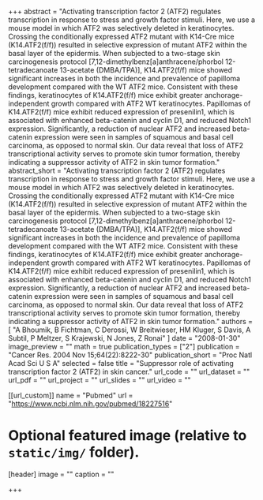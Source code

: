 +++
abstract = "Activating transcription factor 2 (ATF2) regulates transcription in response to stress and growth factor stimuli. Here, we use a mouse model in which ATF2 was selectively deleted in keratinocytes. Crossing the conditionally expressed ATF2 mutant with K14-Cre mice (K14.ATF2(f/f)) resulted in selective expression of mutant ATF2 within the basal layer of the epidermis. When subjected to a two-stage skin carcinogenesis protocol [7,12-dimethylbenz[a]anthracene/phorbol 12-tetradecanoate 13-acetate (DMBA/TPA)], K14.ATF2(f/f) mice showed significant increases in both the incidence and prevalence of papilloma development compared with the WT ATF2 mice. Consistent with these findings, keratinocytes of K14.ATF2(f/f) mice exhibit greater anchorage-independent growth compared with ATF2 WT keratinocytes. Papillomas of K14.ATF2(f/f) mice exhibit reduced expression of presenilin1, which is associated with enhanced beta-catenin and cyclin D1, and reduced Notch1 expression. Significantly, a reduction of nuclear ATF2 and increased beta-catenin expression were seen in samples of squamous and basal cell carcinoma, as opposed to normal skin. Our data reveal that loss of ATF2 transcriptional activity serves to promote skin tumor formation, thereby indicating a suppressor activity of ATF2 in skin tumor formation."
abstract_short = "Activating transcription factor 2 (ATF2) regulates transcription in response to stress and growth factor stimuli. Here, we use a mouse model in which ATF2 was selectively deleted in keratinocytes. Crossing the conditionally expressed ATF2 mutant with K14-Cre mice (K14.ATF2(f/f)) resulted in selective expression of mutant ATF2 within the basal layer of the epidermis. When subjected to a two-stage skin carcinogenesis protocol [7,12-dimethylbenz[a]anthracene/phorbol 12-tetradecanoate 13-acetate (DMBA/TPA)], K14.ATF2(f/f) mice showed significant increases in both the incidence and prevalence of papilloma development compared with the WT ATF2 mice. Consistent with these findings, keratinocytes of K14.ATF2(f/f) mice exhibit greater anchorage-independent growth compared with ATF2 WT keratinocytes. Papillomas of K14.ATF2(f/f) mice exhibit reduced expression of presenilin1, which is associated with enhanced beta-catenin and cyclin D1, and reduced Notch1 expression. Significantly, a reduction of nuclear ATF2 and increased beta-catenin expression were seen in samples of squamous and basal cell carcinoma, as opposed to normal skin. Our data reveal that loss of ATF2 transcriptional activity serves to promote skin tumor formation, thereby indicating a suppressor activity of ATF2 in skin tumor formation."
authors = [ "A Bhoumik, B Fichtman, C Derossi, W Breitwieser, HM Kluger, S Davis, A Subtil, P Meltzer, S Krajewski, N Jones, Z Ronai"  ] 
date = "2008-01-30"
image_preview = ""
math = true
publication_types = ["2"] 
publication = "Cancer Res. 2004 Nov 15;64(22):8222-30"
publication_short = "Proc Natl Acad Sci U S A"
selected = false
title = "Suppressor role of activating transcription factor 2 (ATF2) in skin cancer."
url_code = ""
url_dataset = ""
url_pdf = ""
url_project = ""
url_slides = ""
url_video = ""

[[url_custom]]
name = "Pubmed"
url = "https://www.ncbi.nlm.nih.gov/pubmed/18227516"

# Optional featured image (relative to `static/img/` folder).
[header]
image = ""
caption = ""

+++

